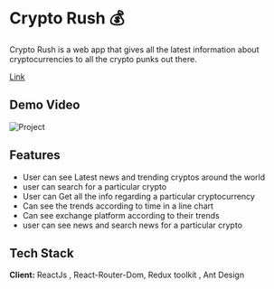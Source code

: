 
#  Crypto Rush 💰

Crypto Rush is a web app that gives all the latest information about cryptocurrencies to all the crypto punks out there.

[Link](https://cryptorush.netlify.app/)
## Demo Video

![Project](https://i.imgur.com/ezr5Rlg.gif)


## Features

- User can see Latest news and trending cryptos around the world
- user can search for a particular crypto
- User can Get all the info regarding a particular cryptocurrency
- Can see the trends according to time in a line chart
- Can see exchange platform according to their trends
- user can see news and search news for a particular crypto


  
## Tech Stack

**Client:** ReactJs , React-Router-Dom, Redux toolkit , Ant Design



  